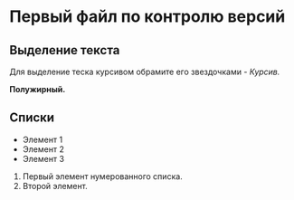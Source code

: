 # Первый файл по контролю версий

## Выделение текста

Для выделение теска курсивом обрамите его звездочками - *Курсив.*

 **Полужирный.**

## Списки

* Элемент 1
* Элемент 2
* Элемент 3

1. Первый элемент нумерованного списка.
2. Второй элемент.
